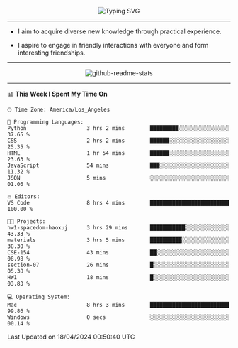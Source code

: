 <p align="center">
  <img src="https://readme-typing-svg.demolab.com?font=Fira+Code&weight=500&size=32&duration=2500&pause=1600&center=true&vCenter=true&random=false&width=1024&height=64&lines=Hi+there+%F0%9F%91%8B;I'm+delighted+you+could+make+it+here+%F0%9F%8E%89;I'm+Harry%2C+a+college+student+still+finding+my+way" alt="Typing SVG" />
</p>


---


- I aim to acquire diverse new knowledge through practical experience.

- I aspire to engage in friendly interactions with everyone and form interesting friendships.


---


<p align="center">
  <img src="https://github-readme-stats.vercel.app/api?username=Harry-Jing&show_icons=true" alt="github-readme-stats"/>
</p>


---

<!--START_SECTION:waka-->
📊 **This Week I Spent My Time On** 

```text
🕑︎ Time Zone: America/Los_Angeles

💬 Programming Languages: 
Python                   3 hrs 2 mins        █████████░░░░░░░░░░░░░░░░   37.65 % 
CSS                      2 hrs 2 mins        ██████░░░░░░░░░░░░░░░░░░░   25.35 % 
HTML                     1 hr 54 mins        ██████░░░░░░░░░░░░░░░░░░░   23.63 % 
JavaScript               54 mins             ███░░░░░░░░░░░░░░░░░░░░░░   11.32 % 
JSON                     5 mins              ░░░░░░░░░░░░░░░░░░░░░░░░░   01.06 % 

🔥 Editors: 
VS Code                  8 hrs 4 mins        █████████████████████████   100.00 % 

🐱‍💻 Projects: 
hw1-spacedom-haoxuj      3 hrs 29 mins       ███████████░░░░░░░░░░░░░░   43.33 % 
materials                3 hrs 5 mins        ██████████░░░░░░░░░░░░░░░   38.30 % 
CSE-154                  43 mins             ██░░░░░░░░░░░░░░░░░░░░░░░   08.98 % 
section-07               26 mins             █░░░░░░░░░░░░░░░░░░░░░░░░   05.38 % 
HW1                      18 mins             █░░░░░░░░░░░░░░░░░░░░░░░░   03.83 % 

💻 Operating System: 
Mac                      8 hrs 3 mins        █████████████████████████   99.86 % 
Windows                  0 secs              ░░░░░░░░░░░░░░░░░░░░░░░░░   00.14 % 
```


 Last Updated on 18/04/2024 00:50:40 UTC
<!--END_SECTION:waka-->
